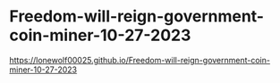 # Freedom-will-reign-government-coin-miner-10-27-2023
https://lonewolf00025.github.io/Freedom-will-reign-government-coin-miner-10-27-2023
